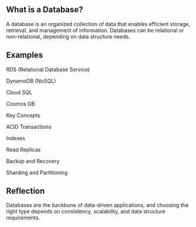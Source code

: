 ## What is a Database?
A database is an organized collection of data that enables efficient storage, retrieval, and management of information. Databases can be relational or non-relational, depending on data structure needs.

## Examples
RDS (Relational Database Service)

DynamoDB (NoSQL)

Cloud SQL

Cosmos DB

Key Concepts

ACID Transactions

Indexes

Read Replicas

Backup and Recovery

Sharding and Partitioning

## Reflection
Databases are the backbone of data-driven applications, and choosing the right type depends on consistency, scalability, and data structure requirements.
